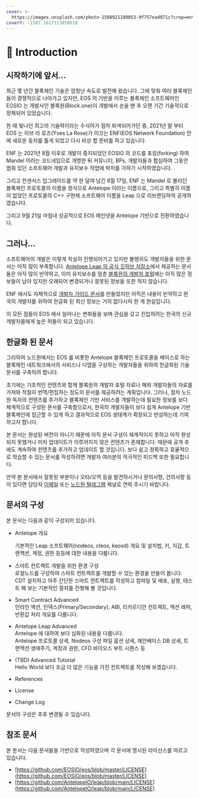 ```yaml
---
cover: >-
  https://images.unsplash.com/photo-1508921108053-9f757ead871c?crop=entropy&cs=tinysrgb&fm=jpg&ixid=MnwxOTcwMjR8MHwxfHNlYXJjaHwxfHxjJTJCJTJCfGVufDB8fHx8MTY2MzY4MjA2NQ&ixlib=rb-1.2.1&q=80
coverY: -1387.1617113850618
---
```


# 📝 Introduction

## 시작하기에 앞서...

최근 몇 년간 블록체인 기술은 엄청난 속도로 발전해 왔습니다. 그에 맞춰 여러 블록체인들이 경쟁적으로 나아가고 있지만, EOS 의 기반을 이루는 블록체인 소프트웨어인 EOSIO 는 개발사인 블록원(Block.one)이 개발에서 손을 뗀 후 오랜 기간 기술적으로 정체되어 있었습니다.

한 때 빛나던 최고의 기술력이라는 수식어가 점차 퇴색되어가던 중, 2021년 말 부터 EOS 는 이브 라 로즈(Yves La Rose)가 이끄는 ENF(EOS Network Foundation) 안에 새로운 둥지를 틀게 되었고 다시 비상 할 준비를 하고 있습니다.

ENF 는 2021년 8월 이후로 개발이 중지되었던 EOSIO 의 코드를 포킹(forking) 하여 Mandel 이라는 코드네임으로 개명한 뒤 커뮤니티, BPs, 개발자들과 합심하여 그동안 멈춰 있던 소프트웨어 개발과 유지보수 작업에 박차를 가하기 시작하였습니다.

그리고 컨센서스 업그레이드를 약 한 달여 남긴 8월 17일, ENF 는 Mandel 로 불리던 블록체인 프로토콜의 이름을 정식으로 Antelope 이라는 이름으로, 그리고 특별히 이름이 없었던 프로토콜의 C++ 구현체 소프트웨어 이름을 Leap 으로 리브랜딩하여 공개하였습니다.

그리고 9월 21일 마침내 성공적으로 EOS 메인넷을 Antelope 기반으로 전환하였습니다.

## 그러나...

소프트웨어의 개발은 이렇게 착실히 진행되어가고 있지만 불행히도 개발자들을 위한 문서는 아직 많이 부족합니다. [Antelope Leap 의 공식 깃허브 저장소](https://github.com/AntelopeIO/leap)에서 제공하는 문서들은 아직 많이 빈약하고, 이미 유지보수를 멈춘 [블록원의 개발자 포털](https://developers.eos.io/)에는 아직 많은 정보들이 남아 있지만 오래되어 변경되거나 잘못된 정보들 또한 적지 않습니다.&#x20;

ENF 에서도 자체적으로 [개발자 가이드 문서](http://docs.eosnetwork.com/)를 만들었지만 아직은 내용이 빈약하고 한국의 개발자를 위하여 한글화 된 최신 정보는 거의 없다시피 한 게 현실입니다.

이 모든 점들이 EOS 에서 일어나는 변화들을 보며 관심을 갖고 진입하려는 한국의 신규 개발자들에게 높은 허들이 되고 있습니다.

## 한글화 된 문서

그리하여 노드원에서는 EOS 를 비롯한 Antelope 블록체인 프로토콜을 베이스로 하는 블록체인 네트워크에서의 서비스나 디앱을 구상하는 개발자들을 위하여 한글화된 기술 문서를 구축하려 합니다.&#x20;

초기에는 기초적인 컨텐츠와 함께 블록원의 개발자 포털 자료나 해외 개발자들의 자료를 가져와 적절히 번역/편집하는 정도의 문서를 제공하려는 계획입니다. 그러나, 점차 노드원 독자의 컨텐츠를 추가하고 블록체인 기반 서비스를 개발하는데 필요한 정보를 보다 체계적으로 구성된 문서를 구축함으로서, 한국의 개발자들이 보다 쉽게 Antelope 기반 블록체인에 접근할 수 있게 하고 결과적으로 EOS 생태계가 확장되고 번성하는데 기여하고자 합니다.

본 문서는 완성된 버전이 아니기 때문에 아직 문서 구성이 체계적이지 못하고 아직 완성되지 못했거나 미처 업데이트가 이루어지지 않은 컨텐츠가 존재합니다. 때문에 공개 후에도 계속하여 컨텐츠를 추가하고 업데이트 할 것입니다. 보다 쉽고 정확하고 효율적으로 학습할 수 있는 문서를 작성하려면 개발자 여러분의 적극적인 피드백 또한 필요합니다.

만약 본 문서에서 잘못된 부분이나 오타/오역 등을 발견하시거나 문의사항, 건의사항 등이 있다면 담당자 [이메일](mailto:junhank@nodeone.io) 또는 [노드원 텔레그램](https://t.me/nodeone\_group) 채널로 연락 주시기 바랍니다.

## 문서의 구성

본 문서는 다음과 같이 구성되어 있습니다.

*   Antelope 개요

    기본적인 Leap 소프트웨어(nodeos, cleos, keosd) 개요 및 설치법, 키, 지갑, 트랜잭션, 계정, 권한 등등에 대한 내용을 다룹니다.
* 스마트 컨트랙트 개발을 위한 환경 구성\
  로컬노드를 구성하여 스마트 컨트랙트를 개발할 수 있는 환경을 만들어 봅니다. CDT 설치하고 아주 간단한 스마트 컨트랙트를 작성하고 컴파일 및 배포, 실행, 테스트 해 보는 기본적인 절차를 진행해 볼 것입니다.
* Smart Contract Advanced\
  인라인 액션, 인덱스(Primary/Secondary), ABI, 리카르디안 컨트랙트, 액션 래퍼, 반환값 처리 개요를 다룹니다.
* Antelope Leap Advanced\
  Antelope 에 대하여 보다 심화된 내용을 다룹니다.\
  Antelope 프로토콜 상세, Nodeos 구성 파일 옵션 상세, 체인베이스 DB 상세, 트랜잭션 생애주기, 계정과 권한, CFD 바이오스 부트 시퀀스 등
* (TBD) Advanced Tutorial\
  Hello World 보다 조금 더 많은 기능을 가진 컨트랙트를 작성해 보겠습니다.
* References
* License
* Change Log

문서의 구성은 추후 변경될 수 있습니다.

## 참조 문서

본 문서는 다음 문서들을 기반으로 작성하였으며 각 문서에 명시된 라이선스를 따르고 있습니다.

* [https://github.com/EOSIO/eos/blob/master/LICENSE](https://github.com/EOSIO/eos/blob/master/LICENSE)
* [https://github.com/AntelopeIO/leap/blob/main/LICENSE](https://github.com/AntelopeIO/leap/blob/main/LICENSE)
